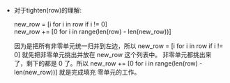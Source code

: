 * 对于tighten(row)的理解:

  new_row = [i for i in row if i != 0]  <br />
  new_row += [0 for i in range(len(row) - len(new_row))]
  
  因为是把所有非零单元统一归并到左边，所以 new_row = [i for i in row if i != 0] 就先把非零单元挑出并放在 new_row 这个列表中。
  非零单元都挑出来了，剩下的都是 0 了。所以 new_row += [0 for i in range(len(row) - len(new_row))] 就是完成填充 零单元的工作。
